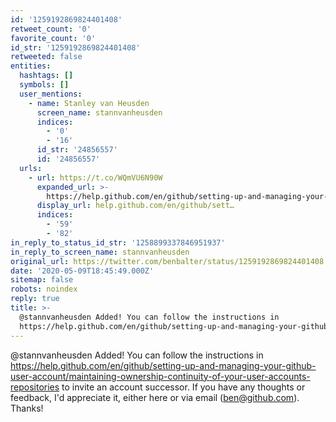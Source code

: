 ```yaml
---
id: '1259192869824401408'
retweet_count: '0'
favorite_count: '0'
id_str: '1259192869824401408'
retweeted: false
entities:
  hashtags: []
  symbols: []
  user_mentions:
    - name: Stanley van Heusden
      screen_name: stannvanheusden
      indices:
        - '0'
        - '16'
      id_str: '24856557'
      id: '24856557'
  urls:
    - url: https://t.co/WQmVU6N90W
      expanded_url: >-
        https://help.github.com/en/github/setting-up-and-managing-your-github-user-account/maintaining-ownership-continuity-of-your-user-accounts-repositories
      display_url: help.github.com/en/github/sett…
      indices:
        - '59'
        - '82'
in_reply_to_status_id_str: '1258899337846951937'
in_reply_to_screen_name: stannvanheusden
original_url: https://twitter.com/benbalter/status/1259192869824401408
date: '2020-05-09T18:45:49.000Z'
sitemap: false
robots: noindex
reply: true
title: >-
  @stannvanheusden Added! You can follow the instructions in
  https://help.github.com/en/github/setting-up-and-managing-your-github-user-account/maintaining-ownership-continuity-of-your-user-accounts-repositories…
---
```


@stannvanheusden Added! You can follow the instructions in https://help.github.com/en/github/setting-up-and-managing-your-github-user-account/maintaining-ownership-continuity-of-your-user-accounts-repositories to invite an account successor. If you have any thoughts or feedback, I'd appreciate it, either here or via email (ben@github.com). Thanks!